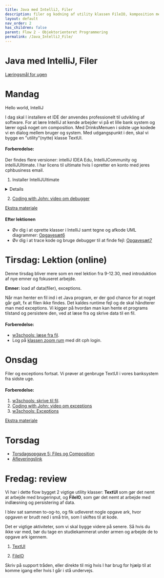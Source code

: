 ```yaml
---
title: Java med IntelliJ, Filer
description: filer og kodning af utility klassen FileIO, komposition med Bank eksempel
layout: default
nav_order: 2
has_children: false
parent: Flow 2 - Objektorienteret Programmering
permalink: /Java_IntelliJ_File/
---
```



# Java med IntelliJ, Filer

[Læringsmål for ugen](./learningobjectives.md)

# Mandag 

Hello world, IntelliJ

I dag skal I installere et IDE der anvendes professionelt til udvikling af software.
For at lære IntelliJ at kende arbejder vi på et lille bank system og lærer også noget om composition.
Med DrinksMenuen i sidste uge kodede vi en dialog mellem bruger og system. Med udgangspunkt i den, skal vi bygge en "utility"(nytte) klasse TextUI.

#### Forberedelse:
 Der findes flere versioner: intelliJ IDEA Edu, IntelliJCommunity og intelliJUltimate. I har licens til ultimate hvis I opretter en konto med jeres cphbusiness email.
1. Installer IntelliJUltimate
<details> 

 - [Anmod om en student licens hos jetBrains](https://www.jetbrains.com/community/education/#students)
Scroll ned og tryk 'Apply Now'. 

   a. Level of Study er Undergraduate. 

   b. Du skal bruge din @cphbusiness.dk email. 

   c. Du skal acceptere Account Agreement, men behøver ikke tilmelde dig nyhedsbrevet


 - Du vil modtage en email med et aktiveringslink 
 [Opret en JetBrains konto](https://account.jetbrains.com/licenses) brug din @cphbusiness.dk mail.
 Download [IntelliJ IDEA Ultimate](https://www.jetbrains.com/idea/download/)
</details> 

2. [Coding with John: video om debugger](https://www.youtube.com/watch?t=1&v=aqcJsKdjjvU)

 [Ekstra materiale](./resources.md)

#### Efter lektionen

- Øv dig i at oprette klasser i IntelliJ samt tegne og afkode UML diagrammer: [Opgavesæt6](https://github.com/Dat1Cphbusiness/Mandagsopgaver/blob/main/6.md)
- Øv dig i at trace kode og bruge debugger til at finde fejl: [Opgavesæt7](https://github.com/Dat1Cphbusiness/Mandagsopgaver/blob/main/7.md)

# Tirsdag: Lektion (online)
Denne tirsdag bliver mere som en reel lektion fra 9-12.30, med introduktion af nye emner og fokuseret arbejde.

**Emner:** load af data(filer), exceptions.

Når man henter en fil ind i et Java program, er der god chance for at noget går galt, fx at filen ikke findes. Det kaldes runtime fejl og de skal håndterer man med exceptions.
Vi kigger på hvordan man kan hente et programs tilstand og persistere den, ved at læse fra og skrive data til en fil.

#### Forberedelse:
- [w3schools: læse fra fil](https://www.w3schools.com/java/java_files_read.asp).
- Log på [klassen zoom rum](https://cphbusiness.zoom.us/j/66755584856?pwd=RDRqZjBqSXBsTlR0QjRsTXh0UEFTUT09)  med dit cph login.

# Onsdag 
Filer og exceptions fortsat.
Vi prøver at genbruge TextUI i vores banksystem fra sidste uge. 

#### Forberedelse:
1. [w3schools: skrive til fil](https://www.w3schools.com/java/java_files_create.asp).
2. [Coding with John: video om exceptions](https://www.youtube.com/watch?t=1&v=1XAfapkBQjk)
3. [w3schools: Exceptions](https://www.w3schools.com/java/java_try_catch.asp)

[Ekstra materiale](./resources.md)


# Torsdag
- [Torsdagsopgave 5: Files og Composition](https://github.com/Dat1Cphbusiness/Torsdagsopgaver-5---Files-and-Composition)
- [Afleveringslink](https://cphbusiness.mrooms.net/mod/assign/view.php?id=765999)

# Fredag: review 

Vi har i dette flow bygget 2 vigtige utility klasser:
**TextUI** som gør det nemt at arbejde med brugerinput, og **FileIO**, som gør det nemt at arbejde med indlæsning og persistering af data.

I blev sat sammen to-og-to, og fik udleveret nogle opgave ark, hvor opgaven er brudt ned i små trin, som I skiftes til at kode. 

Det er vigtige aktiviteter, som vi skal bygge videre på senere. Så hvis du ikke var med, bør du tage en studiekammerat under armen og arbejde de to opgave ark igennem. 
1. [TextUI](https://dat1cphbusiness.github.io/content/sprints/utilityclasses/Drinksmenu_w_TextUI.pdf)

2. [FileIO](https://dat1cphbusiness.github.io/content/sprints/utilityclasses/Game_w_FileIO.pdf)

Skriv på support tråden, eller direkte til mig hvis I har brug for hjælp til at komme igang eller hvis I går i stå undervejs.
